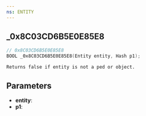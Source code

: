 ```yaml
---
ns: ENTITY
---
```

## _0x8C03CD6B5E0E85E8

```c
// 0x8C03CD6B5E0E85E8
BOOL _0x8C03CD6B5E0E85E8(Entity entity, Hash p1);
```

```
Returns false if entity is not a ped or object.
```

## Parameters
* **entity**:
* **p1**:

